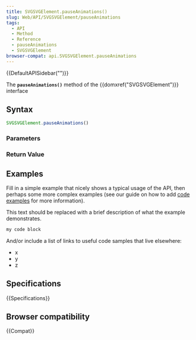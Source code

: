 ```yaml
---
title: SVGSVGElement.pauseAnimations()
slug: Web/API/SVGSVGElement/pauseAnimations
tags:
  - API
  - Method
  - Reference
  - pauseAnimations
  - SVGSVGElement
browser-compat: api.SVGSVGElement.pauseAnimations
---
```

{{DefaultAPISidebar("")}}

The **`pauseAnimations()`** method of the {{domxref("SVGSVGElement")}} interface 

## Syntax

```js
SVGSVGElement.pauseAnimations()
```

### Parameters



### Return Value



## Examples

Fill in a simple example that nicely shows a typical usage of the API, then perhaps some more complex examples (see our guide on how to add [code examples](/en-US/docs/MDN/Contribute/Structures/Code_examples) for more information).

This text should be replaced with a brief description of what the example demonstrates.

```js
my code block
```

And/or include a list of links to useful code samples that live elsewhere:

*   x
*   y
*   z

## Specifications

{{Specifications}}

## Browser compatibility

{{Compat}}

